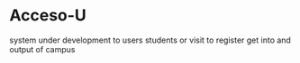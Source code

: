 # Acceso-U
system under development to users students or visit to register get into and output of campus
